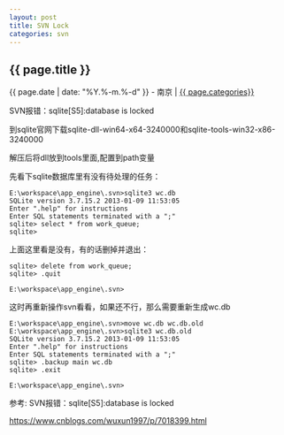 ```yaml
---
layout: post
title: SVN Lock
categories: svn
---
```


## {{ page.title }}

{{ page.date | date: "%Y.%-m.%-d" }} - 南京 | <a href="/archive#{{ page.categories }}">{{ page.categories}}</a>

SVN报错：sqlite[S5]:database is locked

到sqlite官网下载sqlite-dll-win64-x64-3240000和sqlite-tools-win32-x86-3240000

解压后将dll放到tools里面,配置到path变量


先看下sqlite数据库里有没有待处理的任务：

```
E:\workspace\app_engine\.svn>sqlite3 wc.db
SQLite version 3.7.15.2 2013-01-09 11:53:05
Enter ".help" for instructions
Enter SQL statements terminated with a ";"
sqlite> select * from work_queue;
sqlite>
```

上面这里看是没有，有的话删掉并退出：

```
sqlite> delete from work_queue;
sqlite> .quit

E:\workspace\app_engine\.svn>
```

这时再重新操作svn看看，如果还不行，那么需要重新生成wc.db

```
E:\workspace\app_engine\.svn>move wc.db wc.db.old
E:\workspace\app_engine\.svn>sqlite3 wc.db.old
SQLite version 3.7.15.2 2013-01-09 11:53:05
Enter ".help" for instructions
Enter SQL statements terminated with a ";"
sqlite> .backup main wc.db
sqlite> .exit

E:\workspace\app_engine\.svn>
```


参考: SVN报错：sqlite[S5]:database is locked

https://www.cnblogs.com/wuxun1997/p/7018399.html